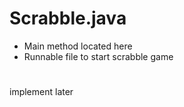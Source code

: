 
# Scrabble.java
* Main method located here
* Runnable file to start scrabble game


# 
implement later
